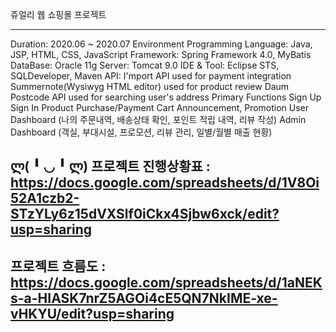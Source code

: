 쥬얼리 웹 쇼핑몰 프로젝트
***
Duration: 2020.06 ~ 2020.07
Environment
Programming Language: Java, JSP, HTML, CSS, JavaScript
Framework: Spring Framework 4.0, MyBatis
DataBase: Oracle 11g
Server: Tomcat 9.0
IDE & Tool: Eclipse STS, SQLDeveloper, Maven
API:
I'mport API used for payment integration
Summernote(Wysiwyg HTML editor) used for product review
Daum Postcode API used for searching user's address
Primary Functions
Sign Up
Sign In
Product Purchase/Payment
Cart
Announcement, Promotion
User Dashboard (나의 주문내역, 배송상태 확인, 포인트 적립 내역, 리뷰 작성)
Admin Dashboard (객실, 부대시설, 프로모션, 리뷰 관리, 일별/월별 매출 현황)


ლ( ╹ ◡ ╹ ლ) 
프로젝트 진행상황표 : https://docs.google.com/spreadsheets/d/1V8Oi52A1czb2-STzYLy6z15dVXSlf0iCkx4Sjbw6xck/edit?usp=sharing
-----------------------------------------
프로젝트 흐름도 : https://docs.google.com/spreadsheets/d/1aNEKs-a-HIASK7nrZ5AGOi4cE5QN7NkIME-xe-vHKYU/edit?usp=sharing
-----------------------------------------
